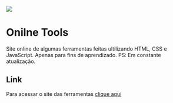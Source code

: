 ![](https://github.com/SoaresCRF/OnlineTools/assets/103540321/bac40d6a-ec24-46e6-bbc4-1b373734b6eb)

# Onilne Tools 

Site online de algumas ferramentas feitas ultilizando HTML, CSS e JavaScript. Apenas para fins de aprendizado. PS: Em constante atualização.

## Link

Para acessar o site das ferramentas <a href="https://soarescrf.github.io/OnlineTools/" target="_blank">clique aqui</a>
